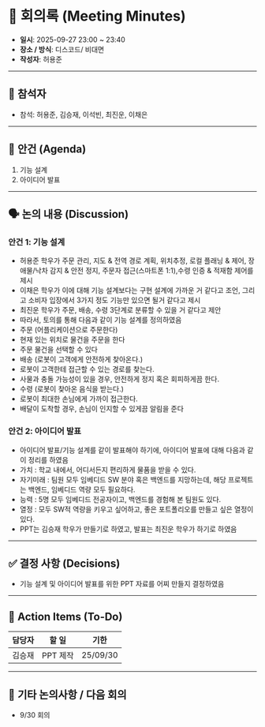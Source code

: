 # 📝 회의록 (Meeting Minutes)

- **일시**: 2025-09-27 23:00 ~ 23:40
- **장소 / 방식**: 디스코드/ 비대면
- **작성자**: 허용준

---

## 👥 참석자
- 참석: 허용준, 김승재, 이석빈, 최진운, 이채은

---

## 📌 안건 (Agenda)
1. 기능 설계
2. 아이디어 발표

---

## 🗣️ 논의 내용 (Discussion)
### 안건 1: 기능 설계
- 허용준 학우가 주문 관리, 지도 & 전역 경로 계획, 위치추정, 로컬 플래닝 & 제어, 장애물/낙차 감지 & 안전 정지, 주문자 접근(스마트폰 1:1),수령 인증 & 적재함 제어를 제시
- 이채은 학우가 이에 대해 기능 설계보다는 구현 설계에 가까운 거 같다고 조언, 그리고 소비자 입장에서 3가지 정도 기능만 있으면 될거 같다고 제시
- 최진운 학우가 주문, 배송, 수령 3단계로 분류할 수 있을 거 같다고 제안
- 따라서, 토의를 통해 다음과 같이 기능 설계를 정의하였음
- 주문 (어플리케이션으로 주문한다)
- 현재 있는 위치로 물건을 주문을 한다
- 주문 물건을 선택할 수 있다
- 배송 (로봇이 고객에게 안전하게 찾아온다.)
- 로봇이 고객한테 접근할 수 있는 경로를 찾는다.
- 사물과 충돌 가능성이 있을 경우, 안전하게 정지 혹은 회피하게끔 한다.
- 수령 (로봇이 찾아온 음식을 받는다.)
- 로봇이 최대한 손님에게 가까이 접근한다.
- 배달이 도착할 경우, 손님이 인지할 수 있게끔 알림을 준다

  
### 안건 2: 아이디어 발표
- 아이디어 발표/기능 설계를 같이 발표해야 하기에, 아이디어 발표에 대해 다음과 같이 정리를 하였음
- 가치 : 학교 내에서, 어디서든지 편리하게 물품을 받을 수 있다.
- 자기미래 : 팀원 모두 임베디드 SW 분야 혹은 백엔드를 지망하는데, 해당 프로젝트는 백엔드, 임베디드 역량 모두 필요하다.
- 능력 : 5명 모두 임베디드 전공자이고, 백엔드를 경험해 본 팀원도 있다.
- 열정 : 모두 SW적 역량을 키우고 싶어하고, 좋은 포트폴리오를 만들고 싶은 열정이 있다.
- PPT는 김승재 학우가 만들기로 하였고, 발표는 최진운 학우가 하기로 하였음

---

## ✅ 결정 사항 (Decisions)
- 기능 설계 및 아이디어 발표를 위한 PPT 자료를 어찌 만들지 결정하였음

---

## 🚀 Action Items (To-Do)
| 담당자 | 할 일 | 기한 |
|--------|--------|------|
|김승재|PPT 제작|25/09/30|


---

## 📌 기타 논의사항 / 다음 회의
- 9/30 회의
